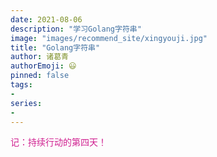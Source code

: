 ```yaml
---
date: 2021-08-06
description: "学习Golang字符串"
image: "images/recommend_site/xingyouji.jpg"
title: "Golang字符串"
author: 诸葛青
authorEmoji: 😃
pinned: false
tags:
- 
series:
-
---
```


<font color=VioletRed>记：持续行动的第四天！</font>